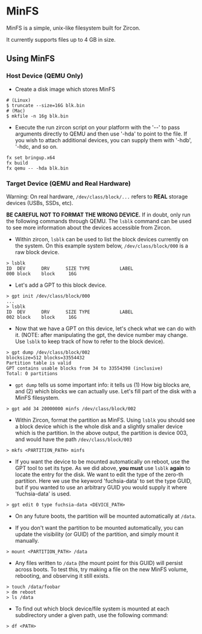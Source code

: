 # MinFS

MinFS is a simple, unix-like filesystem built for Zircon.

It currently supports files up to 4 GB in size.

## Using MinFS

### Host Device (QEMU Only)

 * Create a disk image which stores MinFS

  ```shell
  # (Linux)
  $ truncate --size=16G blk.bin
  # (Mac)
  $ mkfile -n 16g blk.bin
  ```

 * Execute the run zircon script on your platform with the '--' to pass
   arguments directly to QEMU and then use '-hda' to point to the file. If you
   wish to attach additional devices, you can supply them with '-hdb', '-hdc,
   and so on.

  ```shell
  fx set bringup.x64
  fx build
  fx qemu -- -hda blk.bin
  ```

### Target Device (QEMU and Real Hardware)

Warning: On real hardware, `/dev/class/block/...` refers to **REAL** storage
devices (USBs, SSDs, etc).

**BE CAREFUL NOT TO FORMAT THE WRONG DEVICE.** If in doubt, only run the
following commands through QEMU.
The `lsblk` command can be used to see more information about the devices
accessible from Zircon.

 * Within zircon, `lsblk` can be used to list the block devices currently on
   the system. On this example system below, `/dev/class/block/000` is a raw
   block device.

  ```
  > lsblk
  ID  DEV      DRV      SIZE TYPE           LABEL
  000 block    block     16G
  ```

 * Let's add a GPT to this block device.

  ```
  > gpt init /dev/class/block/000
  ...
  > lsblk
  ID  DEV      DRV      SIZE TYPE           LABEL
  002 block    block     16G
  ```

 * Now that we have a GPT on this device, let's check what we can do with it.
   (NOTE: after manipulating the gpt, the device number may change. Use `lsblk`
   to keep track of how to refer to the block device).

  ```
  > gpt dump /dev/class/block/002
  blocksize=512 blocks=33554432
  Partition table is valid
  GPT contains usable blocks from 34 to 33554398 (inclusive)
  Total: 0 partitions
  ```

 * `gpt dump` tells us some important info: it tells us (1) How big blocks are,
   and (2) which blocks we can actually use.
   Let's fill part of the disk with a MinFS filesystem.

  ```
  > gpt add 34 20000000 minfs /dev/class/block/002
  ```

 * Within Zircon, format the partition as MinFS. Using `lsblk` you should see
   a block device which is the whole disk and a slightly smaller device which
   is the partition. In the above output, the partition is device 003, and would
   have the path `/dev/class/block/003`

  ```
  > mkfs <PARTITION_PATH> minfs
  ```

 * If you want the device to be mounted automatically on reboot, use the GPT
   tool to set its type. As we did above, **you must** use `lsblk` **again**
   to locate the entry for the disk. We want to edit the type of the zero-th
   partition.  Here we use the keyword 'fuchsia-data' to set the type GUID, but
   if you wanted to use an arbitrary GUID you would supply it where
   'fuchsia-data' is used.

  ```
  > gpt edit 0 type fuchsia-data <DEVICE_PATH>
  ```

 * On any future boots, the partition will be mounted automatically at `/data`.

 * If you don't want the partition to be mounted automatically, you can update
   the visibility (or GUID) of the partition, and simply mount it manually.

  ```
  > mount <PARTITION_PATH> /data
  ```

 * Any files written to `/data` (the mount point for this GUID) will persist
   across boots. To test this, try making a file on the new MinFS volume,
   rebooting, and observing it still exists.

  ```
  > touch /data/foobar
  > dm reboot
  > ls /data
  ```

 * To find out which block device/file system is mounted at each subdirectory
   under a given path, use the following command:

  ```
  > df <PATH>
  ```
